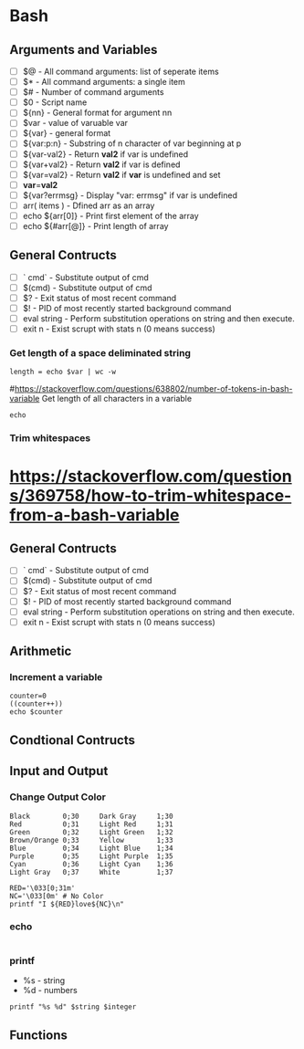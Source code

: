 # Bash

## Arguments and Variables

- [ ] \$@ - All command arguments: list of seperate items
- [ ] \$* - All command arguments: a single item
- [ ] \$# - Number of command arguments
- [ ] \$0 - Script name
- [ ] \${nn} - General format for argument nn
- [ ] \$var - value of  varuable var
- [ ] \${var} - general format
- [ ] \${var:p:n} - Substring of n character of var beginning at p 
- [ ] \${var-val2} - Return **val2** if var is undefined
- [ ] \${var+val2} - Return **val2** if var is defined
- [ ] \${var=val2} - Return **val2** if **var** is undefined and set 
- [ ] **var**=**val2** 
- [ ] \${var?errmsg} - Display "var: errmsg" if var is undefined
- [ ] arr( items ) - Dfined arr as an array
- [ ] echo ${arr[0]} - Print first element of the array
- [ ] echo ${#arr[@]}  - Print length of array
## General Contructs
- [ ] \` cmd\` - Substitute output of cmd
- [ ] \$(cmd) - Substitute output of cmd 
- [ ] \$? - Exit status of most recent command 
- [ ] \$! - PID of most recently started background command 
- [ ] eval string - Perform substitution operations on string and then execute.
- [ ] exit n - Exist scrupt with stats n (0 means success)

### Get length of a space deliminated string
```
length = echo $var | wc -w
```

#https://stackoverflow.com/questions/638802/number-of-tokens-in-bash-variable
Get length of all characters in a variable
```
echo 
```

### Trim whitespaces
# https://stackoverflow.com/questions/369758/how-to-trim-whitespace-from-a-bash-variable

## General Contructs
- [ ] \` cmd\` - Substitute output of cmd
- [ ] \$(cmd) - Substitute output of cmd 
- [ ] \$? - Exit status of most recent command 
- [ ] \$! - PID of most recently started background command 
- [ ] eval string - Perform substitution operations on string and then execute.
- [ ] exit n - Exist scrupt with stats n (0 means success)

## Arithmetic

### Increment a variable
```
counter=0
((counter++))
echo $counter
```

## Condtional Contructs

## Input and Output

### Change Output Color
```
Black        0;30     Dark Gray     1;30
Red          0;31     Light Red     1;31
Green        0;32     Light Green   1;32
Brown/Orange 0;33     Yellow        1;33
Blue         0;34     Light Blue    1;34
Purple       0;35     Light Purple  1;35
Cyan         0;36     Light Cyan    1;36
Light Gray   0;37     White         1;37

RED='\033[0;31m'
NC='\033[0m' # No Color
printf "I ${RED}love${NC}\n"
```
### echo
```

```

### printf
- %s - string
- %d - numbers
```
printf "%s %d" $string $integer
```

## Functions

